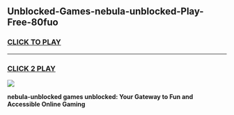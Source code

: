 
## Unblocked-Games-nebula-unblocked-Play-Free-80fuo
<h3>
<a href="https://premium76.site?title=nebula-unblocked&ref=12A">CLICK TO PLAY</a></h3>
<hr>

<h3>
<a href="https://premium76.site?title=nebula-unblocked&ref=12A">CLICK 2 PLAY</a>
  
</h3>

<a href="https://premium76.site?title=nebula-unblocked&ref=12A"><img src="https://clearcache.store/games.png"></a>


**nebula-unblocked games unblocked: Your Gateway to Fun and Accessible Online Gaming**
